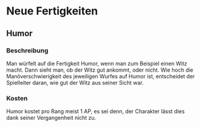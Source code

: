 # Neue Fertigkeiten

## Humor

### Beschreibung

Man würfelt auf die Fertigkeit Humor, wenn man zum Beispiel einen Witz macht. Dann sieht man, ob der Witz gut ankommt, oder nicht. Wie hoch die Manöverschwierigkeit des jeweiligen Wurfes auf Humor ist, entscheidet der Spielleiter daran, wie gut der Witz aus seiner Sicht war.

### Kosten

Humor kostet pro Rang meist 1 AP, es sei denn, der Charakter lässt dies dank seiner Vergangenheit nicht zu.
